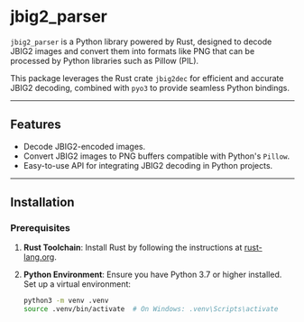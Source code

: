 # jbig2_parser

`jbig2_parser` is a Python library powered by Rust, designed to decode JBIG2 images and convert them into formats like PNG that can be processed by Python libraries such as Pillow (PIL). 

This package leverages the Rust crate `jbig2dec` for efficient and accurate JBIG2 decoding, combined with `pyo3` to provide seamless Python bindings.

---

## Features

- Decode JBIG2-encoded images.
- Convert JBIG2 images to PNG buffers compatible with Python's `Pillow`.
- Easy-to-use API for integrating JBIG2 decoding in Python projects.

---

## Installation

### Prerequisites

1. **Rust Toolchain**:
   Install Rust by following the instructions at [rust-lang.org](https://rust-lang.org/tools/install).

2. **Python Environment**:
   Ensure you have Python 3.7 or higher installed. Set up a virtual environment:
   ```bash
   python3 -m venv .venv
   source .venv/bin/activate  # On Windows: .venv\Scripts\activate
